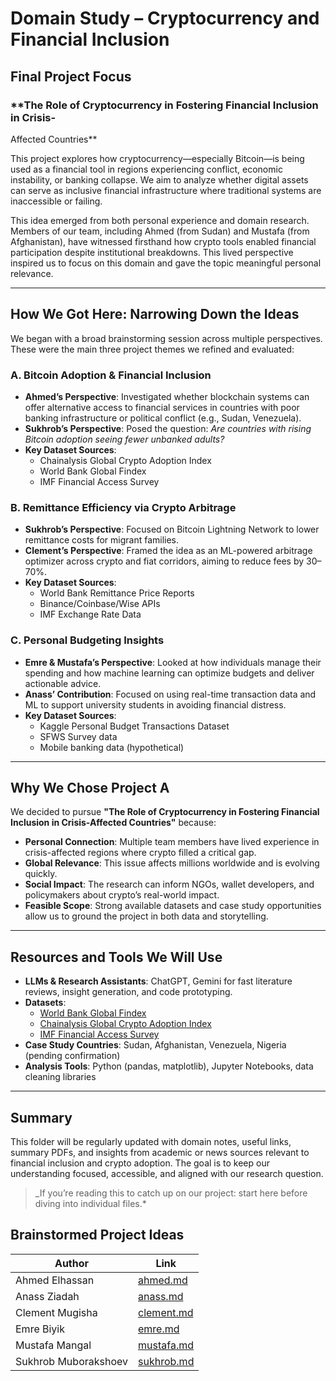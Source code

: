 # Domain Study – Cryptocurrency and Financial Inclusion

## Final Project Focus

### **The Role of Cryptocurrency in Fostering Financial Inclusion in Crisis-

Affected Countries**

This project explores how cryptocurrency—especially Bitcoin—is being used as
a financial tool in regions experiencing conflict, economic instability, or
banking collapse. We aim to analyze whether digital assets can serve as
inclusive financial infrastructure where traditional systems are inaccessible
or failing.

This idea emerged from both personal experience and domain research. Members
of our team, including Ahmed (from Sudan) and Mustafa (from Afghanistan),
have witnessed firsthand how crypto tools enabled financial participation
despite institutional breakdowns. This lived perspective inspired us to focus
on this domain and gave the topic meaningful personal relevance.

---

## How We Got Here: Narrowing Down the Ideas

We began with a broad brainstorming session across multiple perspectives.
These were the main three project themes we refined and evaluated:

### A. **Bitcoin Adoption & Financial Inclusion**

- **Ahmed’s Perspective**: Investigated whether blockchain systems can offer
  alternative access to financial services in countries with poor banking
  infrastructure or political conflict (e.g., Sudan, Venezuela).
- **Sukhrob’s Perspective**: Posed the question: *Are countries with rising
  Bitcoin adoption seeing fewer unbanked adults?*
- **Key Dataset Sources**:
  - Chainalysis Global Crypto Adoption Index
  - World Bank Global Findex
  - IMF Financial Access Survey

### B. **Remittance Efficiency via Crypto Arbitrage**

- **Sukhrob’s Perspective**: Focused on Bitcoin Lightning Network to lower
  remittance costs for migrant families.
- **Clement’s Perspective**: Framed the idea as an ML-powered arbitrage
  optimizer across crypto and fiat corridors, aiming to reduce fees by 30–70%.
- **Key Dataset Sources**:
  - World Bank Remittance Price Reports
  - Binance/Coinbase/Wise APIs
  - IMF Exchange Rate Data

### C. **Personal Budgeting Insights**

- **Emre & Mustafa’s Perspective**: Looked at how individuals manage their
  spending and how machine learning can optimize budgets and deliver
  actionable advice.
- **Anass’ Contribution**: Focused on using real-time transaction data and ML
  to support university students in avoiding financial distress.
- **Key Dataset Sources**:
  - Kaggle Personal Budget Transactions Dataset
  - SFWS Survey data
  - Mobile banking data (hypothetical)

---

## Why We Chose Project A

We decided to pursue **"The Role of Cryptocurrency in Fostering Financial
Inclusion in Crisis-Affected Countries"** because:

- **Personal Connection**: Multiple team members have lived experience in
  crisis-affected regions where crypto filled a critical gap.
- **Global Relevance**: This issue affects millions worldwide and is evolving
  quickly.
- **Social Impact**: The research can inform NGOs, wallet developers, and
  policymakers about crypto’s real-world impact.
- **Feasible Scope**: Strong available datasets and case study opportunities
  allow us to ground the project in both data and storytelling.

---

## Resources and Tools We Will Use

- **LLMs & Research Assistants**: ChatGPT, Gemini for fast literature reviews,
  insight generation, and code prototyping.
- **Datasets**:
  - [World Bank Global Findex](https://globalfindex.worldbank.org/)
  - [Chainalysis Global Crypto Adoption Index](https://www.chainalysis.com/)
  - [IMF Financial Access Survey](https://data.imf.org/)
- **Case Study Countries**: Sudan, Afghanistan, Venezuela, Nigeria
  (pending confirmation)
- **Analysis Tools**: Python (pandas, matplotlib), Jupyter Notebooks, data
  cleaning libraries

---

## Summary

This folder will be regularly updated with domain notes, useful links,
summary PDFs, and insights from academic or news sources relevant to
financial inclusion and crypto adoption. The goal is to keep our
understanding focused, accessible, and aligned with our research question.

> _If you’re reading this to catch up on our project: start here before diving
> into individual files.*

## Brainstormed Project Ideas

| Author | Link |
|--------|------|
| Ahmed Elhassan | [ahmed.md](ideas/ahmed.md) |
| Anass Ziadah   | [anass.md](ideas/anass.md) |
| Clement Mugisha| [clement.md](ideas/clement.md) |
| Emre Biyik     | [emre.md](ideas/emre.md) |
| Mustafa Mangal | [mustafa.md](ideas/mustafa.md) |
| Sukhrob Muborakshoev | [sukhrob.md](ideas/sukhrob.md) |
